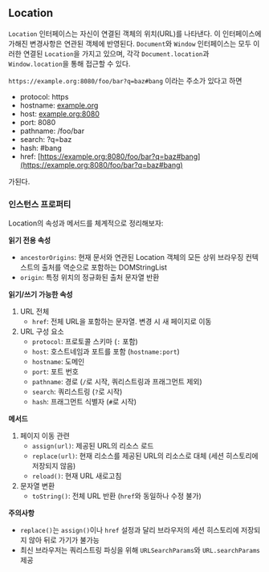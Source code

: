 ## Location

`Location` 인터페이스는 자신이 연결된 객체의 위치(URL)를 나타낸다. 이 인터페이스에 가해진 변경사항은 연관된 객체에 반영된다. `Document`와 `Window` 인터페이스는 모두 이러한 연결된 `Location`을 가지고 있으며, 각각 `Document.location`과 `Window.location`을 통해 접근할 수 있다.

`https://example.org:8080/foo/bar?q=baz#bang` 이라는 주소가 있다고 하면

- protocol: https
- hostname: [example.org](http://example.org)
- host: [example.org:8080](http://example.org:8080)
- port: 8080
- pathname: /foo/bar
- search: ?q=baz
- hash: #bang
- href: [https://example.org:8080/foo/bar?q=baz#bang](https://example.org:8080/foo/bar?q=baz#bang)

가된다.

### 인스턴스 프로퍼티

Location의 속성과 메서드를 체계적으로 정리해보자:

**읽기 전용 속성**

- `ancestorOrigins`: 현재 문서와 연관된 Location 객체의 모든 상위 브라우징 컨텍스트의 출처를 역순으로 포함하는 DOMStringList
- `origin`: 특정 위치의 정규화된 출처 문자열 반환

**읽기/쓰기 가능한 속성**

1. URL 전체
    - `href`: 전체 URL을 포함하는 문자열. 변경 시 새 페이지로 이동
2. URL 구성 요소
    - `protocol`: 프로토콜 스키마 (`:` 포함)
    - `host`: 호스트네임과 포트를 포함 (`hostname:port`)
    - `hostname`: 도메인
    - `port`: 포트 번호
    - `pathname`: 경로 (`/`로 시작, 쿼리스트링과 프래그먼트 제외)
    - `search`: 쿼리스트링 (`?`로 시작)
    - `hash`: 프래그먼트 식별자 (`#`로 시작)

**메서드**

1. 페이지 이동 관련
    - `assign(url)`: 제공된 URL의 리소스 로드
    - `replace(url)`: 현재 리소스를 제공된 URL의 리소스로 대체 (세션 히스토리에 저장되지 않음)
    - `reload()`: 현재 URL 새로고침
2. 문자열 변환
    - `toString()`: 전체 URL 반환 (`href`와 동일하나 수정 불가)

**주의사항**

- `replace()`는 `assign()`이나 `href` 설정과 달리 브라우저의 세션 히스토리에 저장되지 않아 뒤로 가기가 불가능
- 최신 브라우저는 쿼리스트링 파싱을 위해 `URLSearchParams`와 `URL.searchParams` 제공